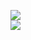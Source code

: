[![](https://img.shields.io/badge/Made%20With-Github%20Spray-lightgrey.svg?style=for-the-badge&logo=github)](https://github.com/Annihil/github-spray#6887)  
[![](https://i.imgur.com/2DrTn0Z.gif)](https://github.com/Annihil/github-spray)